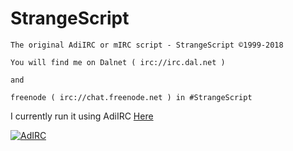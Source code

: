 # StrangeScript
```
The original AdiIRC or mIRC script - StrangeScript ©1999-2018

You will find me on Dalnet ( irc://irc.dal.net )

and

freenode ( irc://chat.freenode.net ) in #StrangeScript
```
I currently run it using AdiIRC [Here](https://www.adiirc.com)

[![AdIRC](icons/AdiIRC.ico)](https://www.adiirc.com)
